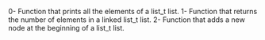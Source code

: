 0- Function that prints all the elements of a list_t list.
1- Function that returns the number of elements in a linked list_t list.
2- Function that adds a new node at the beginning of a list_t list.